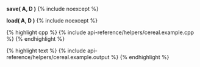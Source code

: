 **save( A, D )**
{% include noexcept %}

**load( A, D )**
{% include noexcept %}

{% highlight cpp %}
{% include api-reference/helpers/cereal.example.cpp %}
{% endhighlight %}

{% highlight text %}
{% include api-reference/helpers/cereal.example.output %}
{% endhighlight %}
